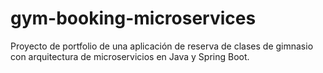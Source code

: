 # gym-booking-microservices
Proyecto de portfolio de una aplicación de reserva de clases de gimnasio con arquitectura de microservicios en Java y Spring Boot.
